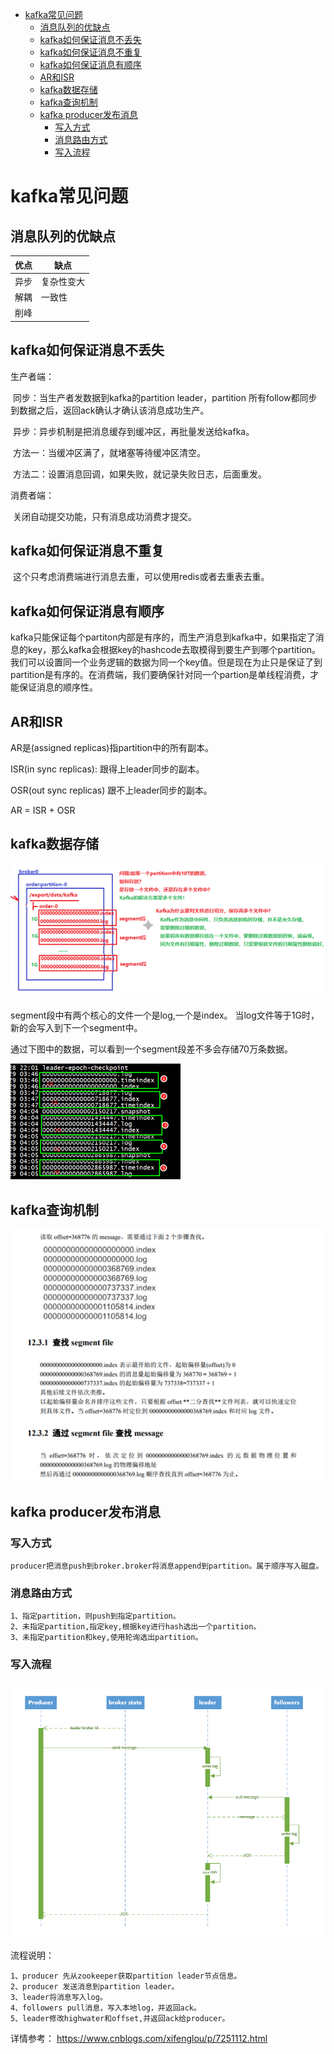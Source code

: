 <!-- TOC -->

- [kafka常见问题](#kafka常见问题)
    - [消息队列的优缺点](#消息队列的优缺点)
    - [kafka如何保证消息不丢失](#kafka如何保证消息不丢失)
    - [kafka如何保证消息不重复](#kafka如何保证消息不重复)
    - [kafka如何保证消息有顺序](#kafka如何保证消息有顺序)
    - [AR和ISR](#ar和isr)
    - [kafka数据存储](#kafka数据存储)
    - [kafka查询机制](#kafka查询机制)
    - [kafka producer发布消息](#kafka-producer发布消息)
        - [写入方式](#写入方式)
        - [消息路由方式](#消息路由方式)
        - [写入流程](#写入流程)

<!-- /TOC -->
# kafka常见问题

## 消息队列的优缺点

| 优点 | 缺点       |
| ---- | ---------- |
| 异步 | 复杂性变大 |
| 解耦 | 一致性     |
| 削峰 |            |

## kafka如何保证消息不丢失

生产者端：

​		同步：当生产者发数据到kafka的partition leader，partition 所有follow都同步到数据之后，返回ack确认才确认该消息成功生产。

​		异步：异步机制是把消息缓存到缓冲区，再批量发送给kafka。

​				方法一：当缓冲区满了，就堵塞等待缓冲区清空。

​				方法二：设置消息回调，如果失败，就记录失败日志，后面重发。

消费者端：

​		关闭自动提交功能，只有消息成功消费才提交。	

## kafka如何保证消息不重复

​		这个只考虑消费端进行消息去重，可以使用redis或者去重表去重。

## kafka如何保证消息有顺序

​		kafka只能保证每个partiton内部是有序的，而生产消息到kafka中，如果指定了消息的key，那么kafka会根据key的hashcode去取模得到要生产到哪个partition。我们可以设置同一个业务逻辑的数据为同一个key值。但是现在为止只是保证了到partition是有序的。在消费端，我们要确保针对同一个partion是单线程消费，才能保证消息的顺序性。

## AR和ISR

AR是(assigned replicas)指partition中的所有副本。

ISR(in sync replicas): 跟得上leader同步的副本。

OSR(out sync replicas) 跟不上leader同步的副本。

AR = ISR + OSR

## kafka数据存储

 ![img](img/kafka01.png) 



segment段中有两个核心的文件一个是log,一个是index。 当log文件等于1G时，新的会写入到下一个segment中。

 通过下图中的数据，可以看到一个segment段差不多会存储70万条数据。

![img](img/kafka02.png)

## kafka查询机制

 ![img](img/kafka03.png) 

## kafka producer发布消息

### 写入方式

```
producer把消息push到broker.broker将消息append到partition。属于顺序写入磁盘。
```

### 消息路由方式

```
1、指定partition，则push到指定partition。
2、未指定partition,指定key,根据key进行hash选出一个partition。
3、未指定partition和key,使用轮询选出partition。
```

### 写入流程

 ![img](img/kafka04.png) 

流程说明：

```
1、producer 先从zookeeper获取partition leader节点信息。
2、producer 发送消息到partition leader。
3、leader将消息写入log。
4、followers pull消息，写入本地log，并返回ack。
5、leader修改highwater和offset,并返回ack给producer。
```

详情参考： https://www.cnblogs.com/xifenglou/p/7251112.html 